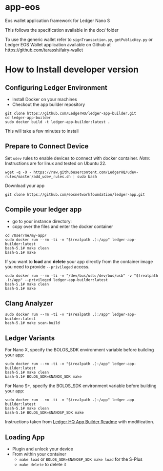 # app-eos

Eos wallet application framework for Ledger Nano S

This follows the specification available in the doc/ folder

To use the generic wallet refer to `signTransaction.py`, `getPublicKey.py` or Ledger EOS Wallet application available on Github at https://github.com/tarassh/fairy-wallet

# How to Install developer version
## Configuring Ledger Environment

* Install Docker on your machines
* Checkout the app builder repository

```
git clone https://github.com/LedgerHQ/ledger-app-builder.git
cd ledger-app-builder
sudo docker build -t ledger-app-builder:latest .
```

This will take a few minutes to install

## Prepare to Connect Device
Set `udev` rules to enable devices to connect with docker container. *Note:* Instructions are for linux and tested on Ubuntu 22.
```
wget -q -O - https://raw.githubusercontent.com/LedgerHQ/udev-rules/master/add_udev_rules.sh | sudo bash
```

Download your app
```
git clone https://github.com/eosnetworkfoundation/ledger-app.git
```

## Compile your ledger app

* go to your instance directory:
* copy over the files and enter the docker container
```
cd /User/me/my-app/
sudo docker run --rm -ti -v "$(realpath .):/app" ledger-app-builder:latest
bash-5.1# make clean
bash-5.1# make
```

If you want to **load** and **delete** your app directly from the container image you need to provide `--privileged` access.

```
sudo docker run --rm -ti -v "/dev/bus/usb:/dev/bus/usb" -v "$(realpath .):/app" --privileged ledger-app-builder:latest
bash-5.1# make clean
bash-5.1# make
```

## Clang Analyzer

```
sudo docker run --rm -ti -v "$(realpath .):/app" ledger-app-builder:latest
bash-5.1# make scan-build
```

## Ledger Variants

For Nano X, specify the BOLOS_SDK environment variable before building your app:

```
sudo docker run --rm -ti -v "$(realpath .):/app" ledger-app-builder:latest
bash-5.1# make clean
bash-5.1# BOLOS_SDK=$NANOX_SDK make
```

For Nano S+, specify the BOLOS_SDK environment variable before building your app:

```
sudo docker run --rm -ti -v "$(realpath .):/app" ledger-app-builder:latest
bash-5.1# make clean
bash-5.1# BOLOS_SDK=$NANOSP_SDK make
```

Instructions taken from [Ledger HQ App Builder Readme](https://raw.githubusercontent.com/LedgerHQ/ledger-app-builder/master/README.md) with modification.

## Loading App

- Plugin and unlock your device
- From within your container  
  - `make load` or `BOLOS_SDK=$NANOSP_SDK make load` for the S-Plus
  - `make delete` to delete it
